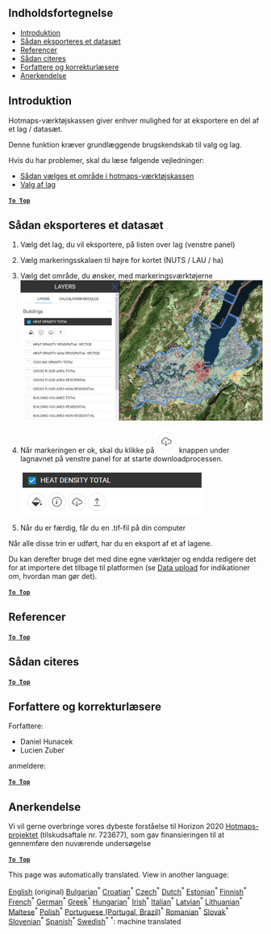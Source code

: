 <h2> Indholdsfortegnelse </h2><ul><li> <a href="#Introduction">Introduktion</a> </li><li> <a href="#How-to-export-a-dataset">Sådan eksporteres et datasæt</a> </li><li> <a href="#References">Referencer</a> </li><li> <a href="#How-to-cite">Sådan citeres</a> </li><li> <a href="#Authors-and-reviewers">Forfattere og korrekturlæsere</a> </li><li> <a href="#Acknowledgement">Anerkendelse</a> </li></ul><h2> Introduktion </h2><p> Hotmaps-værktøjskassen giver enhver mulighed for at eksportere en del af et lag / datasæt. </p><p> Denne funktion kræver grundlæggende brugskendskab til valg og lag. </p><p> Hvis du har problemer, skal du læse følgende vejledninger: </p><ul><li> <a href="da-How-to-select-a-region-in-the-Hotmaps-toolbox">Sådan vælges et område i hotmaps-værktøjskassen</a> </li><li> <a href="da-Layer-section">Valg af lag</a> </li></ul><p><ins> <code><strong><a href="#table-of-contents">To Top</a></strong></code> </ins> </p><h2> Sådan eksporteres et datasæt </h2><ol><li><p> Vælg det lag, du vil eksportere, på listen over lag (venstre panel) </p></li><li><p> Vælg markeringsskalaen til højre for kortet (NUTS / LAU / ha) </p></li><li><p> Vælg det område, du ønsker, med markeringsværktøjerne <img alt="export_selection" src="images/export_selection.png"/></p></li><li><p> Når markeringen er ok, skal du klikke på <img alt="eksportknap" src="images/layer-export-btn.png"/> knappen under lagnavnet på venstre panel for at starte downloadprocessen. </p><p><img alt="lagindstillinger" src="images/layer-options.png"/></p></li><li><p> Når du er færdig, får du en .tif-fil på din computer </p></li></ol><p> Når alle disse trin er udført, har du en eksport af et af lagene. </p><p> Du kan derefter bruge det med dine egne værktøjer og endda redigere det for at importere det tilbage til platformen (se <a href="Data_upload">Data upload</a> for indikationer om, hvordan man gør det). </p><p><ins> <code><strong><a href="#table-of-contents">To Top</a></strong></code> </ins> </p><h2> Referencer </h2><p><ins> <code><strong><a href="#table-of-contents">To Top</a></strong></code> </ins> </p><h2> Sådan citeres </h2><p><ins> <code><strong><a href="#table-of-contents">To Top</a></strong></code> </ins> </p><h2> Forfattere og korrekturlæsere </h2><p> Forfattere: </p><ul><li> Daniel Hunacek </li><li> Lucien Zuber </li></ul><p> anmeldere: </p><p><ins> <code><strong><a href="#table-of-contents">To Top</a></strong></code> </ins> </p><h2> Anerkendelse </h2><p> Vi vil gerne overbringe vores dybeste forståelse til Horizon 2020 <a href="https://www.hotmaps-project.eu">Hotmaps-projektet</a> (tilskudsaftale nr. 723677), som gav finansieringen til at gennemføre den nuværende undersøgelse </p><p><ins> <code><strong><a href="#table-of-contents">To Top</a></strong></code> </ins> </p>

This page was automatically translated. View in another language:

[English](en-Data-export-functionalities) (original) [Bulgarian](bg-Data-export-functionalities)<sup>\*</sup> [Croatian](hr-Data-export-functionalities)<sup>\*</sup> [Czech](cs-Data-export-functionalities)<sup>\*</sup>  [Dutch](nl-Data-export-functionalities)<sup>\*</sup> [Estonian](et-Data-export-functionalities)<sup>\*</sup> [Finnish](fi-Data-export-functionalities)<sup>\*</sup> [French](fr-Data-export-functionalities)<sup>\*</sup> [German](de-Data-export-functionalities)<sup>\*</sup> [Greek](el-Data-export-functionalities)<sup>\*</sup> [Hungarian](hu-Data-export-functionalities)<sup>\*</sup> [Irish](ga-Data-export-functionalities)<sup>\*</sup> [Italian](it-Data-export-functionalities)<sup>\*</sup> [Latvian](lv-Data-export-functionalities)<sup>\*</sup> [Lithuanian](lt-Data-export-functionalities)<sup>\*</sup> [Maltese](mt-Data-export-functionalities)<sup>\*</sup> [Polish](pl-Data-export-functionalities)<sup>\*</sup> [Portuguese (Portugal, Brazil)](pt-Data-export-functionalities)<sup>\*</sup> [Romanian](ro-Data-export-functionalities)<sup>\*</sup> [Slovak](sk-Data-export-functionalities)<sup>\*</sup> [Slovenian](sl-Data-export-functionalities)<sup>\*</sup> [Spanish](es-Data-export-functionalities)<sup>\*</sup> [Swedish](sv-Data-export-functionalities)<sup>\*</sup>
<sup>\*</sup>: machine translated
